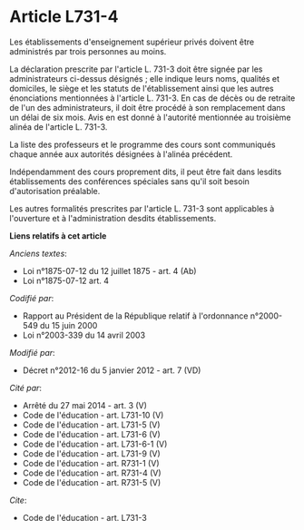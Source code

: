 # Article L731-4

Les établissements d'enseignement supérieur privés doivent être administrés par trois personnes au moins. 

La déclaration prescrite par l'article L. 731-3 doit être signée par les administrateurs ci-dessus désignés ; elle indique
leurs noms, qualités et domiciles, le siège et les statuts de l'établissement ainsi que les autres énonciations mentionnées à
l'article L. 731-3. En cas de décès ou de retraite de l'un des administrateurs, il doit être procédé à son remplacement dans
un délai de six mois. Avis en est donné à l'autorité mentionnée au troisième alinéa de l'article L. 731-3. 

La liste des professeurs et le programme des cours sont communiqués chaque année aux autorités désignées à l'alinéa
précédent. 

Indépendamment des cours proprement dits, il peut être fait dans lesdits établissements des conférences spéciales sans qu'il
soit besoin d'autorisation préalable. 

Les autres formalités prescrites par l'article L. 731-3 sont applicables à l'ouverture et à l'administration desdits
établissements.

**Liens relatifs à cet article**

_Anciens textes_:

  - Loi n°1875-07-12 du 12 juillet 1875 - art. 4 (Ab)
  - Loi n°1875-07-12 art. 4

_Codifié par_:

  - Rapport au Président de la République relatif à l'ordonnance n°2000-549 du 15 juin 2000
  - Loi n°2003-339 du 14 avril 2003

_Modifié par_:

  - Décret n°2012-16 du 5 janvier 2012 - art. 7 (VD)

_Cité par_:

  - Arrêté du 27 mai 2014 - art. 3 (V)
  - Code de l'éducation - art. L731-10 (V)
  - Code de l'éducation - art. L731-5 (V)
  - Code de l'éducation - art. L731-6 (V)
  - Code de l'éducation - art. L731-6-1 (V)
  - Code de l'éducation - art. L731-9 (V)
  - Code de l'éducation - art. R731-1 (V)
  - Code de l'éducation - art. R731-4 (V)
  - Code de l'éducation - art. R731-5 (V)

_Cite_:

  - Code de l'éducation - art. L731-3
